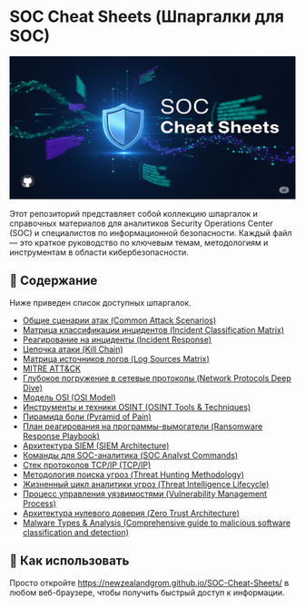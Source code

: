 # SOC Cheat Sheets (Шпаргалки для SOC)
![SOC Cheat Sheets Banner](https://github.com/newzealandgrom/SOC-Cheat-Sheets/blob/master/soc.png)

Этот репозиторий представляет собой коллекцию шпаргалок и справочных материалов для аналитиков Security Operations Center (SOC) и специалистов по информационной безопасности. Каждый файл — это краткое руководство по ключевым темам, методологиям и инструментам в области кибербезопасности.

## 📖 Содержание

Ниже приведен список доступных шпаргалок. 

* [Общие сценарии атак (Common Attack Scenarios)](common-attack-scenarios.html)
* [Матрица классификации инцидентов (Incident Classification Matrix)](incident-classification-matrix.html)
* [Реагирование на инциденты (Incident Response)](incident-response.html)
* [Цепочка атаки (Kill Chain)](kill-chain.html)
* [Матрица источников логов (Log Sources Matrix)](log-sources-matrix.html)
* [MITRE ATT&CK](mitre-attack.html)
* [Глубокое погружение в сетевые протоколы (Network Protocols Deep Dive)](network-protocols-deep-dive.html)
* [Модель OSI (OSI Model)](osi-model.html)
* [Инструменты и техники OSINT (OSINT Tools & Techniques)](osint-tools-techniques.html)
* [Пирамида боли (Pyramid of Pain)](pyramid-of-pain.html)
* [План реагирования на программы-вымогатели (Ransomware Response Playbook)](ransomware-response-playbook.html)
* [Архитектура SIEM (SIEM Architecture)](siem-architecture.html)
* [Команды для SOC-аналитика (SOC Analyst Commands)](soc-analyst-commands.html)
* [Стек протоколов TCP/IP (TCP/IP)](tcp-ip.html)
* [Методология поиска угроз (Threat Hunting Methodology)](threat-hunting-methodology.html)
* [Жизненный цикл аналитики угроз (Threat Intelligence Lifecycle)](threat-intelligence-lifecycle.html)
* [Процесс управления уязвимостями (Vulnerability Management Process)](vulnerability-management-process.html)
* [Архитектура нулевого доверия (Zero Trust Architecture)](zero-trust-architecture.html)
* [Malware Types & Analysis (Comprehensive guide to malicious software classification and detection)](malware-types-analysis.html)

## 🚀 Как использовать

Просто откройте https://newzealandgrom.github.io/SOC-Cheat-Sheets/ в любом веб-браузере, чтобы получить быстрый доступ к информации.

